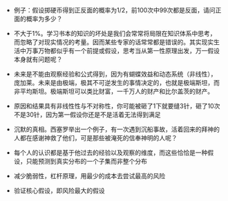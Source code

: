 - 例子：假设掷硬币得到正反面的概率为1/2，前100次中99次都是反面，请问正面的概率为多少？

- 不大于1%。学习书本的知识的坏处是我们会常常将局限在知识体系中思考，而忽略了对现实情况的考量。因而某些专家的话常常都是错误的。其实现实生活中万事万物都似乎有一个前提或假设，思考当从第一性原理出发，万一假设本身就有问题呢？

- 未来是不能由观察经验和公式得到，因为有蝴蝶效益和动态系统（非线性），庞加莱。未来是由极端，极其不可逆发生的事情决定的，也就是极端斯坦，而非平均斯坦。极端斯坦可以类比财富，一千万人的财产和比尔盖茨的财产。

- 原因和结果具有非线性性与不对称性，你可能被砸了1下就要缝3针，砸了10次不是30针，因为第一假设你还是不是活着无法得到满足

- 沉默的真相。西塞罗举出一个例子，有一次遇到沉船事故，活着回来的拜神的人都在感谢神救了他们，可是那些被淹死的信奉神明的人呢？

- 每个人的认识都是基于他过去的经验以及观察的维度，而这些恰恰是一种假设，只能预测到真实分布的一个子集而非整个分布

- 减少脆弱性，杠杆原理，用最少的成本去尝试最高的风险

- 验证核心假设，即风险最大的假设